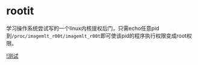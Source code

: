 # rootit
学习操作系统尝试写的一个linux内核提权后门，只需echo任意pid到`/proc/imagemlt_r00t/imagemlt_r00t`即可使该pid的程序执行权限变成root权限。

[!测试](./img/test.png)
